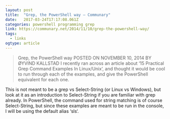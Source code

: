 ```yaml
---
layout: post 
title:  "Grep, the PowerShell way – Communary" 
date:   2017-03-24T17:17:08.061Z 
categories: powershell programming grep
link: https://communary.net/2014/11/10/grep-the-powershell-way/ 
tags:
  - links
ogtype: article 
---
```


> Grep, the PowerShell way
POSTED ON NOVEMBER 10, 2014 BY ØYVIND KALLSTAD
I recently ran across an article about ‘15 Practical Grep Command Examples In Linux/Unix‘, and thought it would be cool to run through each of the examples, and give the PowerShell equivalent for each one.

This is not meant to be a grep vs Select-String (or Linux vs Windows), but look at it as an introduction to Select-String if you are familiar with grep already.
In PowerShell, the command used for string matching is of course Select-String, but since these examples are meant to be run in the console, I will be using the default alias ‘sls‘.